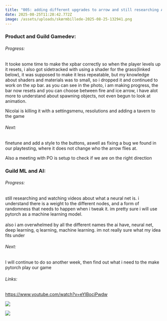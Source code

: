 ```yaml
---
title: "005: adding different upgrades to arrow and still researching AI"
date: 2025-08-25T11:28:42.772Z
image: /assets/uploads/skærmbillede-2025-08-25-132941.png
---
```

### P﻿roduct and G﻿uild Gamedev:

###### Progress:

I﻿t tooke some time to make the xpbar correctly so when the player levels up it resets, i also got sidetracked with using a shader for the grass(linked below), it was supposed to make it less repeatable, but my knowledge about shaders and materials was to small, so i dropped it and continued to work on the xp bar. as you can see in the photo, i am making progress, the bar now resets and you can choose between fire and ice arrow, i have alot more to understand about spawning objects, not even begun to look at animation.



N﻿icolai is killing it with a settingsmenu, resolutions and adding a tavern to the game

###### N﻿ext:

finetune and add a style to the buttons, aswell as fixing a bug we found in our playtesting, where it does not change who the arrow flies at.

A﻿lso a meeting with PO is setup to check if we are on the right direction

### Guild ML and AI:

###### Progress:

s﻿till researching and watching videos about what a neural net is. i understand there is a weight to the different nodes, and a form of randomness that needs to happen when i tweak it. im pretty sure i will use pytorch as a machine learning model.\
\
a﻿lso i am overwhelmed by all the different names the ai have, neural net, deep learning, q learning, machine learning. im not really sure what my idea fits under

###### N﻿ext:

I will continue to do so another week, then find out what i need to the make pytorch play our game

###### L﻿inks:

https://www.youtube.com/watch?v=eYlBociPwdw

![](/assets/uploads/skærmbillede-2025-08-25-132941.png)

![](/assets/uploads/skærmbillede-2025-08-25-133058.png)